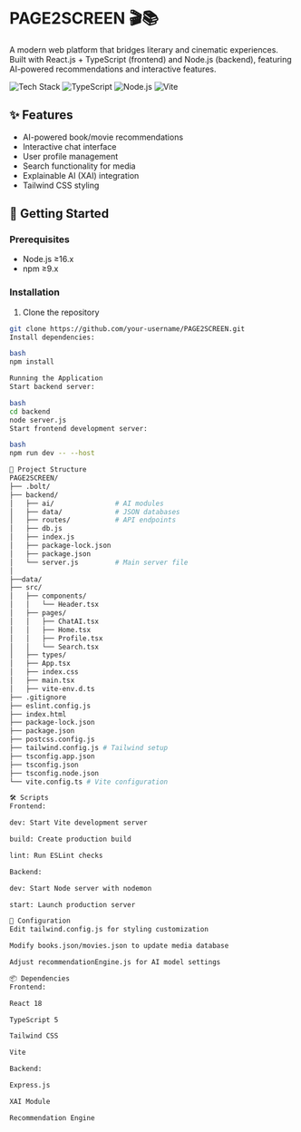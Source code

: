 # PAGE2SCREEN 🎬📚

A modern web platform that bridges literary and cinematic experiences. Built with React.js + TypeScript (frontend) and Node.js (backend), featuring AI-powered recommendations and interactive features.

![Tech Stack](https://img.shields.io/badge/React-20232A?style=for-the-badge&logo=react&logoColor=61DAFB)
![TypeScript](https://img.shields.io/badge/TypeScript-007ACC?style=for-the-badge&logo=typescript&logoColor=white)
![Node.js](https://img.shields.io/badge/Node.js-43853D?style=for-the-badge&logo=node.js&logoColor=white)
![Vite](https://img.shields.io/badge/Vite-B73BFE?style=for-the-badge&logo=vite&logoColor=FFD62E)

## ✨ Features
- AI-powered book/movie recommendations
- Interactive chat interface
- User profile management
- Search functionality for media
- Explainable AI (XAI) integration
- Tailwind CSS styling

## 🚀 Getting Started

### Prerequisites
- Node.js ≥16.x
- npm ≥9.x

### Installation
1. Clone the repository
```bash
git clone https://github.com/your-username/PAGE2SCREEN.git
Install dependencies:

bash
npm install

Running the Application
Start backend server:

bash
cd backend
node server.js
Start frontend development server:

bash
npm run dev -- --host

📂 Project Structure
PAGE2SCREEN/
├── .bolt/
├── backend/
│   ├── ai/               # AI modules
│   ├── data/             # JSON databases
│   ├── routes/           # API endpoints
│   ├── db.js
│   ├── index.js
│   ├── package-lock.json
│   ├── package.json
│   └── server.js         # Main server file
│
├──data/
├── src/
│   ├── components/ 
│   │   └── Header.tsx
│   ├── pages/ 
│   │   ├── ChatAI.tsx        
│   │   ├── Home.tsx  
│   │   ├── Profile.tsx  
│   │   └── Search.tsx     
│   ├── types/
│   ├── App.tsx
│   ├── index.css
│   ├── main.tsx
│   ├── vite-env.d.ts
├── .gitignore
├── eslint.config.js
├── index.html
├── package-lock.json
├── package.json
├── postcss.config.js
├── tailwind.config.js # Tailwind setup
├── tsconfig.app.json
├── tsconfig.json
├── tsconfig.node.json
└── vite.config.ts # Vite configuration

🛠️ Scripts
Frontend:

dev: Start Vite development server

build: Create production build

lint: Run ESLint checks

Backend:

dev: Start Node server with nodemon

start: Launch production server

🔧 Configuration
Edit tailwind.config.js for styling customization

Modify books.json/movies.json to update media database

Adjust recommendationEngine.js for AI model settings

📦 Dependencies
Frontend:

React 18

TypeScript 5

Tailwind CSS

Vite

Backend:

Express.js

XAI Module

Recommendation Engine
